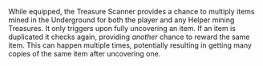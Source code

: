 While equipped, the Treasure Scanner provides a chance to multiply items mined in the Underground for both the player and any Helper mining Treasures. It only triggers upon fully uncovering an item. If an item is duplicated it checks again, providing *another* chance to reward the same item. This can happen multiple times, potentially resulting in getting many copies of the same item after uncovering one.